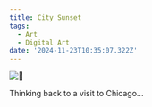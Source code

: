 ```yaml
---
title: City Sunset
tags:
  - Art
  - Digital Art
date: '2024-11-23T10:35:07.322Z'
---
```


![🌆](http://res.cloudinary.com/cpadilla/image/upload/v1731958244/chrisdpadilla/blog/art/g7pt6pgnx8e18qillla4.jpg)

Thinking back to a visit to Chicago...
